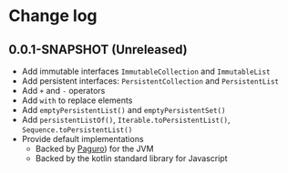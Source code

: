 # Change log

## 0.0.1-SNAPSHOT (Unreleased)
* Add immutable interfaces `ImmutableCollection` and `ImmutableList`
* Add persistent interfaces: `PersistentCollection` and `PersistentList`
* Add `+` and `-` operators
* Add `with` to replace elements
* Add `emptyPersistentList()` and `emptyPersistentSet()`
* Add `persistentListOf()`, `Iterable.toPersistentList()`, `Sequence.toPersistentList()`
* Provide default implementations
    * Backed by [Paguro](https://github.com/GlenKPeterson/Paguro)) for the JVM
    * Backed by the kotlin standard library for Javascript
